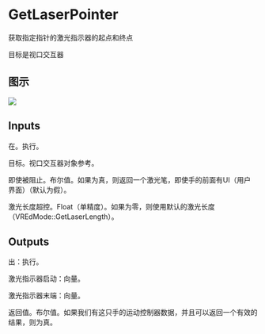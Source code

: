 # GetLaserPointer

获取指定指针的激光指示器的起点和终点

目标是视口交互器

## 图示

![]($-20221218-19305058.png)

## Inputs

在。执行。

目标。视口交互器对象参考。

即使被阻止。布尔值。如果为真，则返回一个激光笔，即使手的前面有UI（用户界面）（默认为假）。

激光长度超控。Float（单精度）。如果为零，则使用默认的激光长度（VREdMode::GetLaserLength）。  

## Outputs

出：执行。

激光指示器启动：向量。

激光指示器末端：向量。

返回值。布尔值。如果我们有这只手的运动控制器数据，并且可以返回一个有效的结果，则为真。
